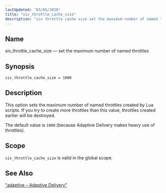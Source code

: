 ```yaml
---
lastUpdated: "03/05/2020"
title: "siv_throttle_cache_size"
description: "siv throttle cache size set the maximum number of named throttles siv throttle cache size 1000 This option sets the maximum number of named throttles created by Lua scripts If you try to create more throttles than this value throttles created earlier will be destroyed The default value is 1000..."
---
```


<a name="conf.ref.siv_throttle_cache_size"></a> 
## Name

siv_throttle_cache_size — set the maximum number of named throttles

## Synopsis

`siv_throttle_cache_size = 1000`

<a name="idp26494832"></a> 
## Description

This option sets the maximum number of named throttles created by Lua scripts. If you try to create more throttles than this value, throttles created earlier will be destroyed.

The default value is `1000` (because Adaptive Delivery makes heavy use of throttles).

<a name="idp26497776"></a> 
## Scope

`siv_throttle_cache_size` is valid in the global scope.

<a name="idp26500048"></a> 
## See Also

[“adaptive – Adaptive Delivery”](/momentum/4/modules/4-adaptive)
